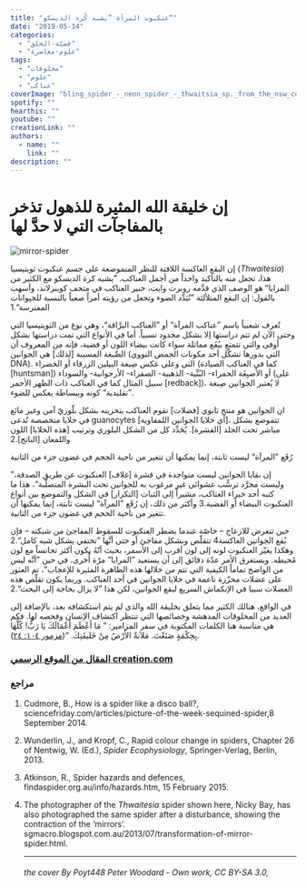```yaml
---
title: "عنكبوت المرآة ”يشبه كُرة الديسكو“"
date: "2019-05-14"
categories: 
  - "قضيّة-الخلق"
  - "علوم-معاصرة"
tags: 
  - "مخلوقات"
  - "علوم"
  - "عناكب"
coverImage: "bling_spider_-_neon_spider_-_thwaitsia_sp._from_the_nsw_central_coast_7.jpg"
spotify: ""
hearthis: ""
youtube: ""
creationLink: ""
authors:
  - name: ""
    link: ""
description: ""
---
```


# إن خليقة الله المثيرة للذهول تذخر بالمفاجآت التي لا حدَّ لها

![mirror-spider](images/mirror-spider.jpg)

إن البقع العاكسة اللافتة للنظر المتموضعة على جسم عنكبوت ثويتيسيا (_Thwaitesia_) هذا، تجعل منه بالتأكيد واحداً من أجمل العناكب. ”يشبه كرة الديسكو مع الكثير من المرايا“ هو الوصف الذي قدَّمه روبرت وايت، خبير العناكب في متحف كوينزلاند، وأسهب بالقول: إن البقع المتلألئة ”تُبَدِّد الضوء وتجعل من رؤيته أمراً صعباً بالنسبة للحيوانات المفترسة“.1

تُعرف شعبياً باسم ”عناكب المرآة“ أو ”العناكب البرَّاقة“، وهي نوع من الثويتيسيا التي وحتى الآن لم تتم دراستها إلا بشكل محدود نسبياً. أما في الأنواع التي تمت دراستها بشكل أوفى والتي تتمتع ببُقَع مماثلة سواء كانت بيضاء اللون أو فضية، فإنه من المعروف أن الصِّبغة المسببة \[لذلك\] هي الجوانين (التي بدورها تشكّل أحد مكونات الحمض النووي DNA). التي وعلى عكس صِبغة البيلين الزرقاء أو الخضراء (كما في العناكب الصيادة \[huntsman\]) أو الأصبِغَة الحمراء- البُنِّية- الذهبية- الصفراء- الأرجوانية- والسوداء (على سبيل المثال كما في العناكب ذات الظهر الأحمر \[redback\])، لا يُعتبر الجوانين صِبغة ”تقليدية“ كونه وببساطة يعكس للضوء.

ان الجوانين هو منتج ثانوي \[فضلات\] تقوم العناكب بتخزينه بشكل بلّوريّ آمن وغير مائع في خلايا متخصصة تُدعى guanocytes \[أي خلايا الجوانين اللمفاوية\]، تتموضع بشكل مباشر تحت الجلد \[القشرة\]. يُحَدِّد كل من الشكل البلوري وترتيب \[هذه الخلايا\] اللون واللمعان \[الناتج\].2

رُقَع ”المرآة“ ليست ثابتة، إنما يمكنها أن تتغير من ناحية الحجم في غضون جزء من الثانية

”إن بقايا الجوانين ليست متواجدة في قشرة \[غلاف\] العنكبوت عن طريق الصدفة، وليست مجرَّد ترسُّب عشوائي غير مرغوب به للجوانين تحت البشرة المتصلّبة“، هذا ما كتبه أحد خبراء العناكب، مشيراً إلى الثبات \[التكرار\] في الشكل والتموضع بين أنواع العنكبوت البيضاء أو الفضية.3 وأكثر من ذلك، إن رُقَع ”المرآة“ ليست ثابتة، إنما يمكنها أن تتغير من ناحية الحجم في غضون جزء من الثانية.

حين تتعرض للازعاج – خاصّة عندما يضطر العنكبوت للسقوط المفاجئ من شبكته – فإن بُقع الجوانين العاكسة4 تتقلّص وبشكل مفاجئ أو حتى أنَّها ”تختفي بشكل شبه كامل“.2 وهكذا يغيّر العنكبوت لونه إلى لون أقرب إلى الأسمر، بحيث أنّهُ يكون أكثر تجانساً مع لون مُحيطه. ويستغرق الأمر عدّة دقائق إلى أن يستعيد ”المرايا“ مرّة أُخرى. في حين ”أنَّه ليس من الواضح تماماً الكيفية التي تتم من خلالها هذه الظاهرة المثيرة للإعجاب“، تم العثور على عضلات محزّزة ناعمة في خلايا الجوانين في أحد العناكب. وربما يكون تقلّص هذه العضلات سببا في الإنكماش السريع لبقع الجوانين، لكن هذا ”لا يزال بحاجة إلى البحث“.2

في الواقع، هنالك الكثير مما يتعلق بخليقة الله والذي لم يتم استكشافه بعد، بالإضافة إلى العديد من المخلوقات المدهشة وخصائصها التي تنتظر اكتشاف الإنسان وفحصه لها. فكم هي مناسبة هنا الكلمات المكتوبة في سفر المزامير: ” مَا أَعْظَمَ أَعْمَالَكَ يَا رَبُّ! كُلَّهَا بِحِكْمَةٍ صَنَعْتَ. مَلآنةٌ الأَرْضُ مِنْ خَليقَتِكَ. “([مزمور ١٠٤: ٢٤](https://biblia.com/bible/ar-vandyke/Ps104.24)).

### [المقال من الموقع الرسمي creation.com](https://creation.com/mirror-spider-arabic)

### مراجع

1. Cudmore, B., How is a spider like a disco ball?, sciencefriday.com/articles/picture-of-the-week-sequined-spider,8 September 2014.
2. Wunderlin, J., and Kropf, C., Rapid colour change in spiders, Chapter 26 of Nentwig, W. (Ed.), _Spider Ecophysiology_, Springer-Verlag, Berlin, 2013.
3. Atkinson, R., Spider hazards and defences, findaspider.org.au/info/hazards.htm, 15 February 2015.
4. The photographer of the _Thwaitesia_ spider shown here, Nicky Bay, has also photographed the same spider after a disturbance, showing the contraction of the ‘mirrors’. sgmacro.blogspot.com.au/2013/07/transformation-of-mirror-spider.html.  
    
    * * *
    
    ###### the cover By Poyt448 Peter Woodard - Own work, CC BY-SA 3.0,
